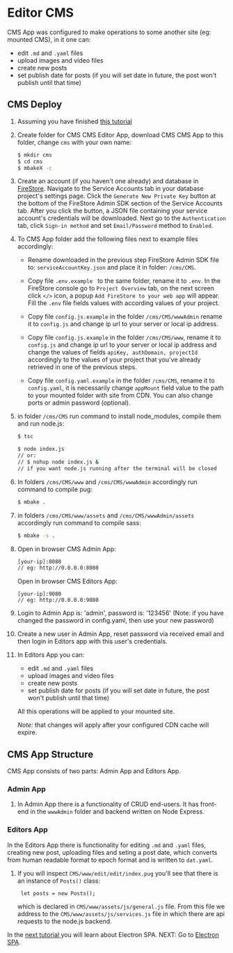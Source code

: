 # Editor CMS

CMS App was configured to make operations to some another site (eg: mounted CMS), in it one can: 

- edit `.md` and `.yaml` files
- upload images and video files
- create new posts
- set publish date for posts (if you will set date in future, the post won't publish until that time)
    
## CMS Deploy
<!-- TODO -->
1. Assuming you have finished [this tutorial](/source_config_n_mount/) 

1. Create folder for CMS CMS Editor App, download CMS CMS App to this folder, change `cms` with your own name:
    ```sh
    $ mkdir cms
    $ cd cms
    $ mbakeX -c
    ```
1. Create an account (if you haven't one already) and database in [FireStore](http://console.firebase.google.com). Navigate to the Service Accounts tab in your database project's settings page. Click the `Generate New Private Key` button at the bottom of the FireStore Admin SDK section of the Service Accounts tab. After you click the button, a JSON file containing your service account's credentials will be downloaded. Next go to the `Authentication` tab, click `Sign-in method` and set `Email/Password` method to `Enabled`.

1. To CMS App folder add the following files next to example files accordingly:

    - Rename downloaded in the previous step FireStore Admin SDK file to: `serviceAccountKey.json` and place it in folder: `/cms/CMS`. 

    - Copy file `.env.example ` to the same folder, rename it to `.env`. In the FireStore console go to `Project Overview` tab, on the next screen click `</>` icon, a popup `Add FireStore to your web app` will appear. Fill the `.env` file fields values with according values of your project.

    - Copy file `config.js.example` in the folder `/cms/CMS/wwwAdmin` rename it to `config.js` and change ip url to your server or local ip address.

    - Copy file `config.js.example` in the folder `/cms/CMS/www`, rename it to `config.js` and change ip url to your server or local ip address and change the values of fields `apiKey, authDomain, projectId` accordingly to the values of your project that you've already retrieved in one of the previous steps.

    - Copy file `config.yaml.example` in the folder `/cms/CMS`, rename it to `config.yaml`, it is necessarily change `appMount` field value to the path to your mounted folder with site from CDN. You can also change ports or admin password (optional).


1. in folder `/cms/CMS` run command to install node_modules, compile them and run node.js:
    ```sh
    $ tsc

    $ node index.js 
    // or: 
    // $ nohup node index.js & 
    // if you want node.js running after the terminal will be closed
    ```
1. In folders `/cms/CMS/www` and `/cms/CMS/wwwAdmin` accordingly run command to compile pug:
    ```sh
    $ mbake .
    ```
1. in folders `/cms/CMS/www/assets` and `/cms/CMS/wwwAdmin/assets` accordingly run command to compile sass:
    ```sh
    $ mbake -s .
    ```
1. Open in browser CMS Admin App:
    ```sh
    [your-ip]:8080
    // eg: http://0.0.0.0:8080
    ```

    Open in browser CMS Editors App:

    ```
    [your-ip]:9080
    // eg: http://0.0.0.0:9080
    ```
1. Login to Admin App is: 'admin', password is: '123456' (Note: if you have changed the password in config.yaml, then use your new password)

1. Create a new user in Admin App, reset password via received email and then login in Editors app with this user's credentials.

1. In Editors App you can: 

    - edit `.md` and `.yaml` files
    - upload images and video files
    - create new posts
    - set publish date for posts (if you will set date in future, the post won't publish until that time)
    
    All this operations will be applied to your mounted site.

    *Note:* that changes will apply after your configured CDN cache will expire.

## CMS App Structure

CMS App consists of two parts: Admin App and Editors App.

### Admin App

1. In Admin App there is a functionality of CRUD end-users. It has front-end in the `wwwAdmin` folder and backend written on Node Express.



### Editors App

In the Editors App there is functionality for editing `.md` and `.yaml` files, creating new post, uploading files and seting a post date, which converts from human readable format to epoch format and is written to `dat.yaml`.

1. If you will inspect `CMS/www/edit/edit/index.pug` you'll see that there is an instance of `Posts()` class:

        let posts = new Posts();

    which is declared in `CMS/www/assets/js/general.js` file.
    From this file we address to the `CMS/www/assets/js/services.js` file in which there are api requests to the node.js backend.


In the [next tutorial ](/electron/) you will learn about Electron SPA.
NEXT: Go to [Electron SPA](/electron/).